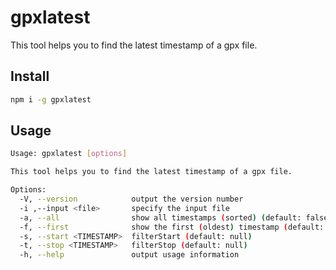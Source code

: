 # gpxlatest

This tool helps you to find the latest timestamp of a gpx file.

## Install 

```sh
npm i -g gpxlatest
```

## Usage

```sh
Usage: gpxlatest [options]

This tool helps you to find the latest timestamp of a gpx file.

Options:
  -V, --version            output the version number
  -i ,--input <file>       specify the input file
  -a, --all                show all timestamps (sorted) (default: false)
  -f, --first              show the first (oldest) timestamp (default: false)
  -s, --start <TIMESTAMP>  filterStart (default: null)
  -t, --stop <TIMESTAMP>   filterStop (default: null)
  -h, --help               output usage information
```